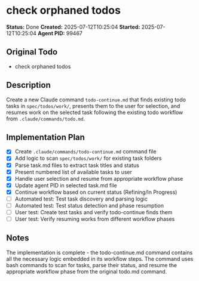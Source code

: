 # check orphaned todos

**Status:** Done
**Created:** 2025-07-12T10:25:04
**Started:** 2025-07-12T10:25:04
**Agent PID:** 99467

## Original Todo

- check orphaned todos

## Description

Create a new Claude command `todo-continue.md` that finds existing todo tasks in `spec/todos/work/`, presents them to the user for selection, and resumes work on the selected task following the existing todo workflow from `.claude/commands/todo.md`.

## Implementation Plan

- [x] Create `.claude/commands/todo-continue.md` command file
- [x] Add logic to scan `spec/todos/work/` for existing task folders
- [x] Parse task.md files to extract task titles and status
- [x] Present numbered list of available tasks to user
- [x] Handle user selection and resume from appropriate workflow phase
- [x] Update agent PID in selected task.md file
- [x] Continue workflow based on current status (Refining/In Progress)
- [ ] Automated test: Test task discovery and parsing logic
- [ ] Automated test: Test status detection and phase resumption
- [ ] User test: Create test tasks and verify todo-continue finds them
- [ ] User test: Verify resuming works from different workflow phases

## Notes

The implementation is complete - the todo-continue.md command contains all the necessary logic embedded in its workflow steps. The command uses bash commands to scan for tasks, parse their status, and resume the appropriate workflow phase from the original todo.md command.